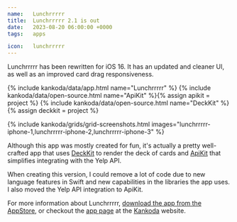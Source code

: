 ```yaml
---
name:   Lunchrrrrr
title:  Lunchrrrrr 2.1 is out
date:   2023-08-20 06:00:00 +0000
tags:   apps

icon:   lunchrrrrr
---
```


Lunchrrrrr has been rewritten for iOS 16. It has an updated and cleaner UI, as well as an improved card drag responsiveness.

{% include kankoda/data/app.html name="Lunchrrrrr" %}
{% include kankoda/data/open-source.html name="ApiKit" %}{% assign apikit = project %}
{% include kankoda/data/open-source.html name="DeckKit" %}{% assign deckkit = project %}

{% include kankoda/grids/grid-screenshots.html images="lunchrrrrr-iphone-1,lunchrrrrr-iphone-2,lunchrrrrr-iphone-3" %}

Although this app was mostly created for fun, it's actually a pretty well-crafted app that uses [DeckKit]({{deckkit.url}}) to render the deck of cards and [ApiKit]({{apikit.url}}) that simplifies integrating with the Yelp API.

When creating this version, I could remove a lot of code due to new language features in Swift and new capabilities in the libraries the app uses. I also moved the Yelp API integration to ApiKit.

For more information about Lunchrrrrr, [download the app from the AppStore]({{app.appstore}}), or checkout the [app page]({{app.url}}) at the [Kankoda]({{site.kankoda}}) website.